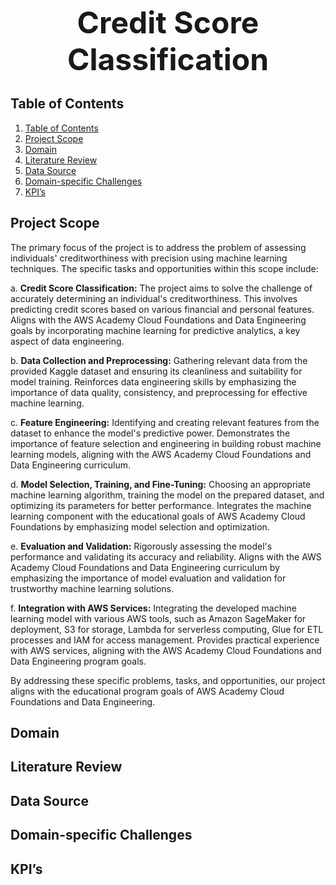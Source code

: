 <p align="center"><strong><font size="26">Credit Score Classification</font></strong></p>

## Table of Contents
1. [Table of Contents](#table-of-contents)
2. [Project Scope](#project-scope)
3. [Domain](#domain)
4. [Literature Review](#literature-review)
5. [Data Source](#data-source)
6. [Domain-specific Challenges](#domain-specific-challenges)
7. [KPI’s](#kpis)

## Project Scope
The primary focus of the project is to address the problem of assessing individuals' creditworthiness with precision using machine learning techniques. The specific tasks and opportunities within this scope include:
 
a. **Credit Score Classification:**
The project aims to solve the challenge of accurately determining an individual's creditworthiness. This involves predicting credit scores based on various financial and personal features. Aligns with the AWS Academy Cloud Foundations and Data Engineering goals by incorporating machine learning for predictive analytics, a key aspect of data engineering.


b. **Data Collection and Preprocessing:**
Gathering relevant data from the provided Kaggle dataset and ensuring its cleanliness and suitability for model training. Reinforces data engineering skills by emphasizing the importance of data quality, consistency, and preprocessing for effective machine learning.


c. **Feature Engineering:**
Identifying and creating relevant features from the dataset to enhance the model's predictive power. Demonstrates the importance of feature selection and engineering in building robust machine learning models, aligning with the AWS Academy Cloud Foundations and Data Engineering curriculum.


d. **Model Selection, Training, and Fine-Tuning:**
Choosing an appropriate machine learning algorithm, training the model on the prepared dataset, and optimizing its parameters for better performance. Integrates the machine learning component with the educational goals of AWS Academy Cloud Foundations by emphasizing model selection and optimization.


e. **Evaluation and Validation:**
Rigorously assessing the model's performance and validating its accuracy and reliability. Aligns with the AWS Academy Cloud Foundations and Data Engineering curriculum by emphasizing the importance of model evaluation and validation for trustworthy machine learning solutions.


f. **Integration with AWS Services:**
Integrating the developed machine learning model with various AWS tools, such as Amazon SageMaker for deployment, S3 for storage, Lambda for serverless computing, Glue for ETL processes and IAM for access management. Provides practical experience with AWS services, aligning with the AWS Academy Cloud Foundations and Data Engineering program goals.


By addressing these specific problems, tasks, and opportunities, our project aligns with the educational program goals of AWS Academy Cloud Foundations and Data Engineering.


## Domain
<!-- Content for Domain -->

## Literature Review
<!-- Content for Literature Review -->

## Data Source
<!-- Content for Data Source -->

## Domain-specific Challenges
<!-- Content for Domain-specific Challenges -->

## KPI’s
<!-- Content for KPI’s -->
